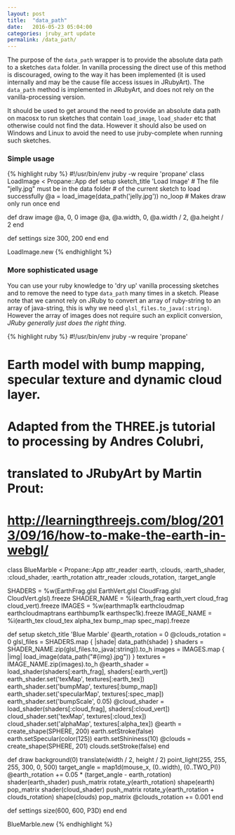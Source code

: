 ```yaml
---
layout: post
title:  "data_path"
date:   2016-05-23 05:04:00
categories: jruby_art update
permalink: /data_path/
---
```

The purpose of the `data_path` wrapper is to provide the absolute data path to a sketches `data` folder. In vanilla processing the direct use of this method is discouraged, owing to the way it has been implemented (it is used internally and may be the cause file access issues in JRubyArt). The `data_path` method is implemented in JRubyArt, and does not rely on the vanilla-processing version.

It should be used to get around the need to provide an absolute data path on macosx to run sketches that contain `load_image`, `load_shader` etc that otherwise could not find the data. However it should also be used on Windows and Linux to avoid the need to use jruby-complete when running such sketches.

### Simple usage ###
{% highlight ruby %}
#!/usr/bin/env jruby -w
require 'propane'
class LoadImage < Propane::App
  def setup
    sketch_title 'Load Image'
    # The file "jelly.jpg" must be in the data folder
    # of the current sketch to load successfully
    @a = load_image(data_path('jelly.jpg'))
    no_loop # Makes draw only run once
  end

  def draw
    image @a, 0, 0
    image @a, @a.width, 0, @a.width / 2, @a.height / 2
  end

  def settings
    size 300, 200
  end
end

LoadImage.new
{% endhighlight %}

### More sophisticated usage ###
You can use your ruby knowledge to 'dry up' vanilla processing sketches and to remove the need to type `data_path` many times in a sketch. Please note that we cannot rely on JRuby to convert an array of ruby-string to an array of java-string, this is why we need `glsl_files.to_java(:string)`. However the array of images does not require such an explicit conversion, _JRuby generally just does the right thing_.

{% highlight ruby %}
#!/usr/bin/env jruby -w
require 'propane'
# Earth model with bump mapping, specular texture and dynamic cloud layer.
# Adapted from the THREE.js tutorial to processing by Andres Colubri,
# translated to JRubyArt by Martin Prout:
# http://learningthreejs.com/blog/2013/09/16/how-to-make-the-earth-in-webgl/
class BlueMarble < Propane::App
  attr_reader :earth, :clouds, :earth_shader, :cloud_shader, :earth_rotation
  attr_reader :clouds_rotation, :target_angle

  SHADERS = %w(EarthFrag.glsl EarthVert.glsl CloudFrag.glsl CloudVert.glsl).freeze
  SHADER_NAME = %i(earth_frag earth_vert cloud_frag cloud_vert).freeze
  IMAGES = %w(earthmap1k earthcloudmap earthcloudmaptrans earthbump1k earthspec1k).freeze
  IMAGE_NAME = %i(earth_tex cloud_tex alpha_tex bump_map spec_map).freeze

  def setup
    sketch_title 'Blue Marble'
    @earth_rotation = 0
    @clouds_rotation = 0
    glsl_files = SHADERS.map { |shade| data_path(shade) }
    shaders = SHADER_NAME.zip(glsl_files.to_java(:string)).to_h
    images = IMAGES.map { |img| load_image(data_path("#{img}.jpg")) }
    textures = IMAGE_NAME.zip(images).to_h
    @earth_shader = load_shader(shaders[:earth_frag], shaders[:earth_vert])
    earth_shader.set('texMap', textures[:earth_tex])
    earth_shader.set('bumpMap', textures[:bump_map])
    earth_shader.set('specularMap', textures[:spec_map])
    earth_shader.set('bumpScale', 0.05)
    @cloud_shader = load_shader(shaders[:cloud_frag], shaders[:cloud_vert])
    cloud_shader.set('texMap', textures[:cloud_tex])
    cloud_shader.set('alphaMap', textures[:alpha_tex])
    @earth = create_shape(SPHERE, 200)
    earth.setStroke(false)
    earth.setSpecular(color(125))
    earth.setShininess(10)
    @clouds = create_shape(SPHERE, 201)
    clouds.setStroke(false)
  end

  def draw
    background(0)
    translate(width / 2, height / 2)
    point_light(255, 255, 255, 300, 0, 500)
    target_angle = map1d(mouse_x, (0..width), (0..TWO_PI))
    @earth_rotation += 0.05 * (target_angle - earth_rotation)
    shader(earth_shader)
    push_matrix
    rotate_y(earth_rotation)
    shape(earth)
    pop_matrix
    shader(cloud_shader)
    push_matrix
    rotate_y(earth_rotation + clouds_rotation)
    shape(clouds)
    pop_matrix
    @clouds_rotation += 0.001
  end

  def settings
    size(600, 600, P3D)
  end
end

BlueMarble.new
{% endhighlight %}
